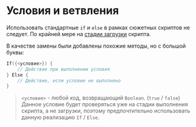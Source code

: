 # Условия и ветвления

Использовать стандартные `if` и `else` в рамках сюжетных скриптов не следует. По крайней мере на [стадии загрузки](../../story_events/#_4) скрипта.

В качестве замены были добавлены похожие методы, но с большой буквы:

```kts
If({<условие>}) {
	// Действие при выполнении условия
} Else {
	// Действие, если условие не выполнено
}
```

> `<условие>` - любой код, возвращающий `Boolean`. (`true` / `false`) Данное условие будет проверяться уже на стадии выполнения скрипта, а не загрузки, поэтому предпочтительно использовать данную реализацию `If` / `Else`.